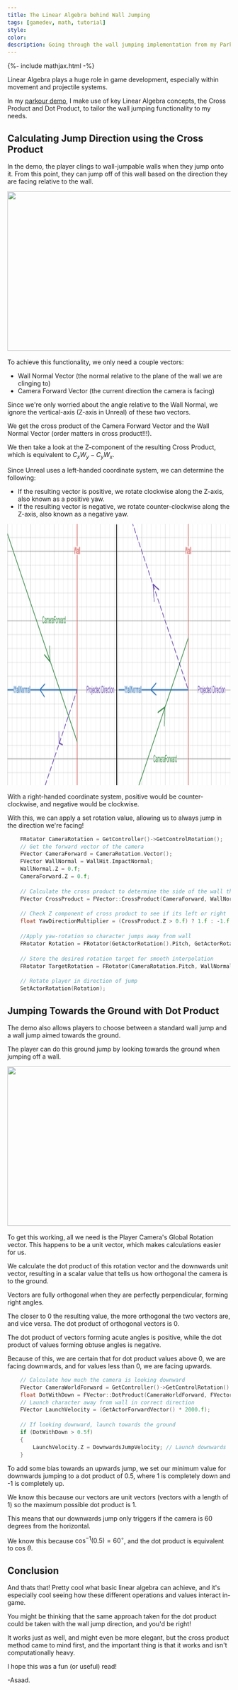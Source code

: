 ```yaml
---
title: The Linear Algebra behind Wall Jumping
tags: [gamedev, math, tutorial]
style: 
color: 
description: Going through the wall jumping implementation from my Parkour Demo and explaining the math behind it.
---
```

{%- include mathjax.html -%}

Linear Algebra plays a huge role in game development, especially within movement and projectile systems. 

In my [parkour demo](https://barwani.eu.org/1-parkour-demo), I make use of key Linear Algebra concepts, the Cross Product and Dot Product, to tailor the wall jumping functionality to my needs.


## Calculating Jump Direction using the Cross Product

In the demo, the player clings to wall-jumpable walls when they jump onto it. From this point, they can jump off of this wall based on the direction they are facing relative to the wall.

<center>
<img src="/assets/up.gif" width="640" height="360">
</center>

To achieve this functionality, we only need a couple vectors:
- Wall Normal Vector (the normal relative to the plane of the wall we are clinging to)
- Camera Forward Vector (the current direction the camera is facing)

Since we're only worried about the angle relative to the Wall Normal, we ignore the vertical-axis (Z-axis in Unreal) of these two vectors.

We get the cross product of the Camera Forward Vector and the Wall Normal Vector (order matters in cross product!!!).

We then take a look at the Z-component of the resulting Cross Product, which is equivalent to $C_x W_y - C_y W_x$. 

Since Unreal uses a left-handed coordinate system, we can determine the following:

- If the resulting vector is positive, we rotate clockwise along the Z-axis, also known as a positive yaw. 
- If the resulting vector is negative, we rotate counter-clockwise along the Z-axis, also known as a negative yaw.

<center>
<img src="/assets/down.png" width="1500" height="590">
</center>

With a right-handed coordinate system, positive would be counter-clockwise, and negative would be clockwise. 

With this, we can apply a set rotation value, allowing us to always jump in the direction we're facing!

```cpp
	FRotator CameraRotation = GetController()->GetControlRotation();
	// Get the forward vector of the camera
	FVector CameraForward = CameraRotation.Vector();
	FVector WallNormal = WallHit.ImpactNormal;
	WallNormal.Z = 0.f;
	CameraForward.Z = 0.f;

	// Calculate the cross product to determine the side of the wall the camera is facing
	FVector CrossProduct = FVector::CrossProduct(CameraForward, WallNormal);	

	// Check Z component of cross product to see if its left or right
	float YawDirectionMultiplier = (CrossProduct.Z > 0.f) ? 1.f : -1.f;

	//Apply yaw-rotation so character jumps away from wall
	FRotator Rotation = FRotator(GetActorRotation().Pitch, GetActorRotation().Yaw + (120.f * YawDirectionMultiplier), GetActorRotation().Roll);

	// Store the desired rotation target for smooth interpolation
	FRotator TargetRotation = FRotator(CameraRotation.Pitch, WallNormal.Rotation().Yaw - (50.f * YawDirectionMultiplier), CameraRotation.Roll);

	// Rotate player in direction of jump
	SetActorRotation(Rotation);
```

## Jumping Towards the Ground with Dot Product

The demo also allows players to choose between a standard wall jump and a wall jump aimed towards the ground. 

The player can do this ground jump by looking towards the ground when jumping off a wall.

<center>
<img src="/assets/down.gif" width="640" height="360">
</center>

To get this working, all we need is the Player Camera's Global Rotation vector. This happens to be a unit vector, which makes calculations easier for us.

We calculate the dot product of this rotation vector and the downwards unit vector, resulting in a scalar value that tells us how orthogonal the camera is to the ground. 

Vectors are fully orthogonal when they are perfectly perpendicular, forming right angles.

The closer to 0 the resulting value, the more orthogonal the two vectors are, and vice versa. The dot product of orthogonal vectors is 0. 

The dot product of vectors forming acute angles is positive, while the dot product of values forming obtuse angles is negative. 

Because of this, we are certain that for dot product values above 0, we are facing downwards, and for values less than 0, we are facing upwards. 

```cpp
	// Calculate how much the camera is looking downward
	FVector CameraWorldForward = GetController()->GetControlRotation().Vector();
	float DotWithDown = FVector::DotProduct(CameraWorldForward, FVector(0.f, 0.f, -1.f)); // Dot product with downward vector (world Z)	
	// Launch character away from wall in correct direction
	FVector LaunchVelocity = (GetActorForwardVector() * 2000.f);
	
	// If looking downward, launch towards the ground
	if (DotWithDown > 0.5f)
	{
		LaunchVelocity.Z = DownwardsJumpVelocity; // Launch downwards
	}
```

To add some bias towards an upwards jump, we set our minimum value for downwards jumping to a dot product of 0.5, where 1 is completely down and -1 is completely up. 

We know this because our vectors are unit vectors (vectors with a length of 1) so the maximum possible dot product is 1. 

This means that our downwards jump only triggers if the camera is 60 degrees from the horizontal.

We know this because $\text{cos}^{-1}(0.5) = 60 ^{\circ}$, and the dot product is equivalent to $\text{cos } \theta$.

## Conclusion

And thats that! Pretty cool what basic linear algebra can achieve, and it's especially cool seeing how these different operations and values interact in-game. 

You might be thinking that the same approach taken for the dot product could be taken with the wall jump direction, and you'd be right! 

It works just as well, and might even be more elegant, but the cross product method came to mind first, and the important thing is that it works and isn't computationally heavy. 

I hope this was a fun (or useful) read!

-Asaad.




